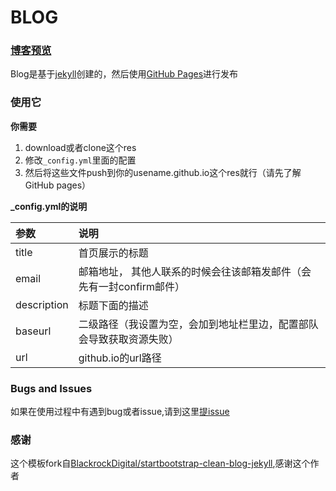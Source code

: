 # BLOG

### [博客预览]((http://yanseas.github.io))

Blog是基于[jekyll](http://jekyllcn.com/)创建的，然后使用[GitHub Pages](https://pages.github.com/)进行发布


### 使用它

**你需要**
1. download或者clone这个res<br/>
2. 修改`_config.yml`里面的配置<br/>
3. 然后将这些文件push到你的usename.github.io这个res就行（请先了解GitHub pages）

**_config.yml的说明**

|参数|说明|
|:--------------|:--------------|
|title|首页展示的标题|
|email|邮箱地址， 其他人联系的时候会往该邮箱发邮件（会先有一封confirm邮件）
|description| 标题下面的描述
|baseurl|二级路径（我设置为空，会加到地址栏里边，配置部队会导致获取资源失败）
|url|github.io的url路径

### Bugs and Issues 

如果在使用过程中有遇到bug或者issue,请到这里[提issue](https://github.com/yangseas/yangseas.github.io/issues)

### 感谢

这个模板fork自[BlackrockDigital/startbootstrap-clean-blog-jekyll](https://github.com/BlackrockDigital/startbootstrap-clean-blog-jekyll),感谢这个作者
